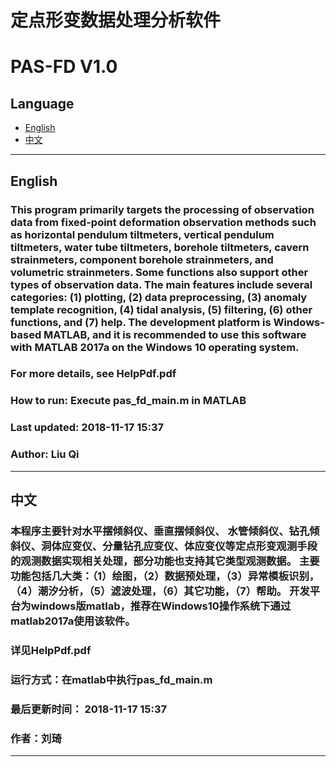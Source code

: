 # 定点形变数据处理分析软件
# PAS-FD V1.0
## Language

- [English](#english)
- [中文](#中文)

---

## English
### This program primarily targets the processing of observation data from fixed-point deformation observation methods such as horizontal pendulum tiltmeters, vertical pendulum tiltmeters, water tube tiltmeters, borehole tiltmeters, cavern strainmeters, component borehole strainmeters, and volumetric strainmeters. Some functions also support other types of observation data. The main features include several categories: (1) plotting, (2) data preprocessing, (3) anomaly template recognition, (4) tidal analysis, (5) filtering, (6) other functions, and (7) help. The development platform is Windows-based MATLAB, and it is recommended to use this software with MATLAB 2017a on the Windows 10 operating system.
### For more details, see HelpPdf.pdf
### How to run: Execute pas_fd_main.m in MATLAB
### Last updated: 2018-11-17 15:37
### Author: Liu Qi

---

## 中文
### 本程序主要针对水平摆倾斜仪、垂直摆倾斜仪、 水管倾斜仪、钻孔倾斜仪、洞体应变仪、分量钻孔应变仪、体应变仪等定点形变观测手段的观测数据实现相关处理，部分功能也支持其它类型观测数据。 主要功能包括几大类：（1）绘图，（2）数据预处理，（3）异常模板识别，（4）潮汐分析，（5）滤波处理，（6）其它功能，（7）帮助。 开发平台为windows版matlab，推荐在Windows10操作系统下通过 matlab2017a使用该软件。
### 详见HelpPdf.pdf
### 运行方式：在matlab中执行pas_fd_main.m
### 最后更新时间： 2018-11-17 15:37
### 作者：刘琦

---
